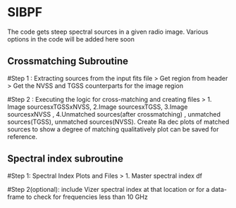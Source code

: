 # SIBPF
The code gets steep spectral sources in a given radio image. Various options in the code will be added here soon 

## Crossmatching Subroutine ##

#Step 1 : Extracting sources from the input fits file > Get region from header > Get the NVSS and TGSS counterparts for the image region

#Step 2 : Executing the logic for cross-matching and creating files > 1. Image sourcesxTGSSxNVSS, 2.Image sourcesxTGSS, 3.Image sourcesxNVSS , 4.Unmatched sources(after crossmatching) , unmatched sources(TGSS), unmatched sources(NVSS). Create Ra dec plots of matched sources to show a degree of matching qualitatively plot can be saved for reference.

## Spectral index subroutine ##

#Step 1: Spectral Index Plots and Files > 1. Master spectral index df

#Step 2(optional): include Vizer spectral index at that location or for a data-frame to check for frequencies less than 10 GHz 
